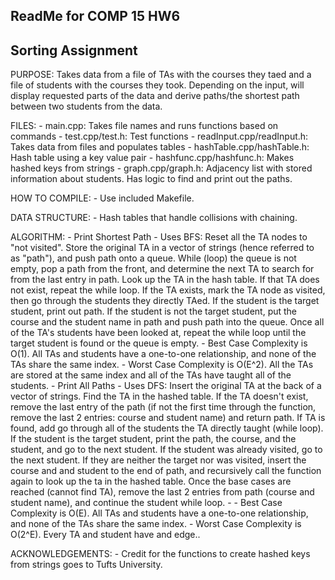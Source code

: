 ## ReadMe for COMP 15 HW6
## Sorting Assignment

PURPOSE:
	Takes data from a file of TAs with the courses they taed
	and a file of students with the courses they took. Depending on the
	input, will display requested parts of the data and derive paths/the
	shortest path between two students from the data.

FILES:
	- main.cpp: Takes file names and runs functions based on commands
	- test.cpp/test.h: Test functions
	- readInput.cpp/readInput.h: Takes data from files and populates tables
	- hashTable.cpp/hashTable.h: Hash table using a key value pair
	- hashfunc.cpp/hashfunc.h: Makes hashed keys from strings
	- graph.cpp/graph.h: Adjacency list with stored information about
	students. Has logic to find and print out the paths.

HOW TO COMPILE:
	- Use included Makefile.
	
DATA STRUCTURE:
	- Hash tables that handle collisions with chaining.

ALGORITHM:
	- Print Shortest Path
		- Uses BFS: Reset all the TA nodes to "not visited". Store
		the original TA in a vector of strings (hence referred to as
		"path"), and push path onto a queue. While (loop) the queue 
		is not empty, pop a path from the front, and determine the next
		TA to search for from the last entry in path. Look up the TA
		in the hash table. If that TA does not exist, repeat the while
		loop. If the TA exists, mark the TA node as visited, then
		go through the students they directly TAed. If the student
		is the target student, print out path. If the student is not
		the target student, put the course and the student name in
		path and push path into the queue. Once all of the TA's
		students have been looked at, repeat the while loop until
		the target student is found or the queue is empty.
		- Best Case Complexity is O(1). All TAs and students have a
		one-to-one relationship, and none of the TAs share the same
		index.
		- Worst Case Complexity is O(E^2). All the TAs are stored at
		the same index and all of the TAs have taught all of the 
		students.
	- Print All Paths
		- Uses DFS: Insert the original TA at the back of a vector
		of strings. Find the TA in the hashed table. If the TA 
		doesn't exist, remove the last entry of the path (if not the
		first time through the function, remove the last 2 entries:
		course and student name) and return path. If TA is found, add 
		go through all of the students the TA directly taught (while
		loop). If the student is the target student, print the path, 
		the course, and the student, and go to the next student. If the
		student was already visited, go to the next student. If they
		are neither the target nor was visited, insert the course and
		and student to the end of path, and recursively call the
		function again to look up the ta in the hashed table. Once
		the base cases are reached (cannot find TA), remove the last 
		2 entries from path (course and student name), and continue
		the student while loop.
		- - Best Case Complexity is O(E). All TAs and students have a
		one-to-one relationship, and none of the TAs share the same
		index.
		- Worst Case Complexity is O(2^E). Every TA and student have
		and edge..

ACKNOWLEDGEMENTS:
	- Credit for the functions to create hashed keys from strings 
	goes to Tufts University.